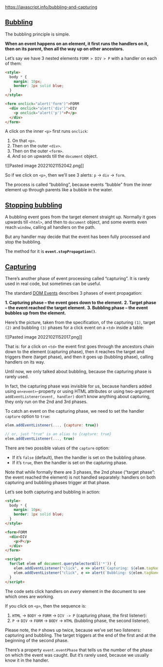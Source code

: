https://javascript.info/bubbling-and-capturing

## [Bubbling](https://javascript.info/bubbling-and-capturing#bubbling)

The bubbling principle is simple.

**When an event happens on an element, it first runs the handlers on it, then on its parent, then all the way up on other ancestors.**

Let’s say we have 3 nested elements `FORM > DIV > P` with a handler on each of them:

```html
<style>
  body * {
    margin: 10px;
    border: 1px solid blue;
  }
</style>

<form onclick="alert('form')">FORM
  <div onclick="alert('div')">DIV
    <p onclick="alert('p')">P</p>
  </div>
</form>
```

A click on the inner `<p>` first runs `onclick`:

1.  On that `<p>`.
2.  Then on the outer `<div>`.
3.  Then on the outer `<form>`.
4.  And so on upwards till the `document` object.

![[Pasted image 20221021152042.png]]

So if we click on `<p>`, then we’ll see 3 alerts: `p` → `div` → `form`.

The process is called “bubbling”, because events “bubble” from the inner element up through parents like a bubble in
the water.

## [Stopping bubbling](https://javascript.info/bubbling-and-capturing#stopping-bubbling)

A bubbling event goes from the target element straight up. Normally it goes upwards till `<html>`, and then to `document` object, and some events even reach `window`, calling all handlers on the path.

But any handler may decide that the event has been fully processed and stop the bubbling.

The method for it is **`event.stopPropagation()`**.

## [Capturing](https://javascript.info/bubbling-and-capturing#capturing)

There’s another phase of event processing called “capturing”. It is rarely used in real code, but sometimes can be useful.

The standard [DOM Events](https://www.w3.org/TR/DOM-Level-3-Events/) describes 3 phases of event propagation:

**1.  Capturing phase – the event goes down to the element.**
**2.  Target phase – the event reached the target element.**
**3.  Bubbling phase – the event bubbles up from the element.**

Here’s the picture, taken from the specification, of the capturing `(1)`, target `(2)` and bubbling `(3)` phases for a click event on a `<td>` inside a table:

![[Pasted image 20221021152017.png]]

That is: for a click on `<td>` the event first goes through the ancestors chain down to the element (capturing phase), then it reaches the target and triggers there (target phase), and then it goes up (bubbling phase), calling handlers on its way.

Until now, we only talked about bubbling, because the capturing phase is rarely used.

In fact, the capturing phase was invisible for us, because handlers added using `on<event>`-property or using HTML attributes or using two-argument `addEventListener(event, handler)` don’t know anything about capturing, they only run on the 2nd and 3rd phases.

To catch an event on the capturing phase, we need to set the handler `capture` option to `true`:

```javascript
elem.addEventListener(..., {capture: true})

// or, just "true" is an alias to {capture: true}
elem.addEventListener(..., true)
```

There are two possible values of the `capture` option:

-   If it’s `false` (default), then the handler is set on the bubbling phase.
-   If it’s `true`, then the handler is set on the capturing phase.

Note that while formally there are 3 phases, the 2nd phase (“target phase”: the event reached the element) is not handled separately: handlers on both capturing and bubbling phases trigger at that phase.

Let’s see both capturing and bubbling in action:

```html
<style>
  body * {
    margin: 10px;
    border: 1px solid blue;
  }
</style>

<form>FORM
  <div>DIV
    <p>P</p>
  </div>
</form>

<script>
  for(let elem of document.querySelectorAll('*')) {
    elem.addEventListener("click", e => alert(`Capturing: ${elem.tagName}`), true);
    elem.addEventListener("click", e => alert(`Bubbling: ${elem.tagName}`));
  }
</script>
```

The code sets click handlers on _every_ element in the document to see which ones are working.

If you click on `<p>`, then the sequence is:

1.  `HTML` → `BODY` → `FORM` → `DIV -> P` (capturing phase, the first listener):
2.  `P` → `DIV` → `FORM` → `BODY` → `HTML` (bubbling phase, the second listener).

Please note, the `P` shows up twice, because we’ve set two listeners: capturing and bubbling. The target triggers at the end of the first and at the beginning of the second phase.

There’s a property `event.eventPhase` that tells us the number of the phase on which the event was caught. But it’s rarely used, because we usually know it in the handler.